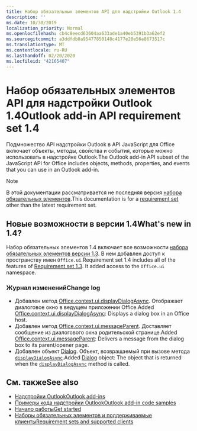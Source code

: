 ```yaml
---
title: Набор обязательных элементов API для надстройки Outlook 1.4
description: ''
ms.date: 10/30/2019
localization_priority: Normal
ms.openlocfilehash: cb4c8eecd63604aa633ade1a40eb5391b3a62ef2
ms.sourcegitcommit: a3ddfdb8a95477850148c4177e20e56a8673517c
ms.translationtype: MT
ms.contentlocale: ru-RU
ms.lasthandoff: 02/20/2020
ms.locfileid: "42165407"
---
```

# <a name="outlook-add-in-api-requirement-set-14"></a><span data-ttu-id="cab0a-102">Набор обязательных элементов API для надстройки Outlook 1.4</span><span class="sxs-lookup"><span data-stu-id="cab0a-102">Outlook add-in API requirement set 1.4</span></span>

<span data-ttu-id="cab0a-103">Подмножество API надстройки Outlook в API JavaScript для Office включает объекты, методы, свойства и события, которые можно использовать в надстройке Outlook.</span><span class="sxs-lookup"><span data-stu-id="cab0a-103">The Outlook add-in API subset of the JavaScript API for Office includes objects, methods, properties, and events that you can use in an Outlook add-in.</span></span>

> [!NOTE]
> <span data-ttu-id="cab0a-104">В этой документации рассматривается не последняя версия [набора обязательных элементов](/office/dev/add-ins/reference/requirement-sets/outlook-api-requirement-sets).</span><span class="sxs-lookup"><span data-stu-id="cab0a-104">This documentation is for a [requirement set](/office/dev/add-ins/reference/requirement-sets/outlook-api-requirement-sets) other than the latest requirement set.</span></span>

## <a name="whats-new-in-14"></a><span data-ttu-id="cab0a-105">Новые возможности в версии 1.4</span><span class="sxs-lookup"><span data-stu-id="cab0a-105">What's new in 1.4?</span></span>

<span data-ttu-id="cab0a-p101">Набор обязательных элементов 1.4 включает все возможности [набора обязательных элементов версии 1.3](../requirement-set-1.3/outlook-requirement-set-1.3.md). В нем добавлен доступ к пространству имен `Office.ui`.</span><span class="sxs-lookup"><span data-stu-id="cab0a-p101">Requirement set 1.4 includes all of the features of [Requirement set 1.3](../requirement-set-1.3/outlook-requirement-set-1.3.md). It added access to the `Office.ui` namespace.</span></span>

### <a name="change-log"></a><span data-ttu-id="cab0a-108">Журнал изменений</span><span class="sxs-lookup"><span data-stu-id="cab0a-108">Change log</span></span>

- <span data-ttu-id="cab0a-109">Добавлен метод [Office.context.ui.displayDialogAsync](/javascript/api/office/office.ui#displaydialogasync-startaddress--options--callback-). Отображает диалоговое окно в ведущем приложении Office.</span><span class="sxs-lookup"><span data-stu-id="cab0a-109">Added [Office.context.ui.displayDialogAsync](/javascript/api/office/office.ui#displaydialogasync-startaddress--options--callback-): Displays a dialog box in an Office host.</span></span>
- <span data-ttu-id="cab0a-110">Добавлен метод [Office.context.ui.messageParent](/javascript/api/office/office.ui#messageparent-message-). Доставляет сообщение из диалогового окна родительской странице.</span><span class="sxs-lookup"><span data-stu-id="cab0a-110">Added [Office.context.ui.messageParent](/javascript/api/office/office.ui#messageparent-message-): Delivers a message from the dialog box to its parent/opener page.</span></span>
- <span data-ttu-id="cab0a-111">Добавлен объект [Dialog](/javascript/api/office/office.dialog). Объект, возвращаемый при вызове метода [`displayDialogAsync`](/javascript/api/office/office.ui#displaydialogasync-startaddress--options--callback-).</span><span class="sxs-lookup"><span data-stu-id="cab0a-111">Added [Dialog](/javascript/api/office/office.dialog) object: The object that is returned when the [`displayDialogAsync`](/javascript/api/office/office.ui#displaydialogasync-startaddress--options--callback-) method is called.</span></span>

## <a name="see-also"></a><span data-ttu-id="cab0a-112">См. также</span><span class="sxs-lookup"><span data-stu-id="cab0a-112">See also</span></span>

- [<span data-ttu-id="cab0a-113">Надстройки Outlook</span><span class="sxs-lookup"><span data-stu-id="cab0a-113">Outlook add-ins</span></span>](../../../outlook/outlook-add-ins-overview.md)
- [<span data-ttu-id="cab0a-114">Примеры кода надстройки Outlook</span><span class="sxs-lookup"><span data-stu-id="cab0a-114">Outlook add-in code samples</span></span>](https://developer.microsoft.com/outlook/gallery/?filterBy=Outlook,Samples,Add-ins)
- [<span data-ttu-id="cab0a-115">Начало работы</span><span class="sxs-lookup"><span data-stu-id="cab0a-115">Get started</span></span>](../../../quickstarts/outlook-quickstart.md)
- [<span data-ttu-id="cab0a-116">Наборы обязательных элементов и поддерживаемые клиенты</span><span class="sxs-lookup"><span data-stu-id="cab0a-116">Requirement sets and supported clients</span></span>](../../requirement-sets/outlook-api-requirement-sets.md)
